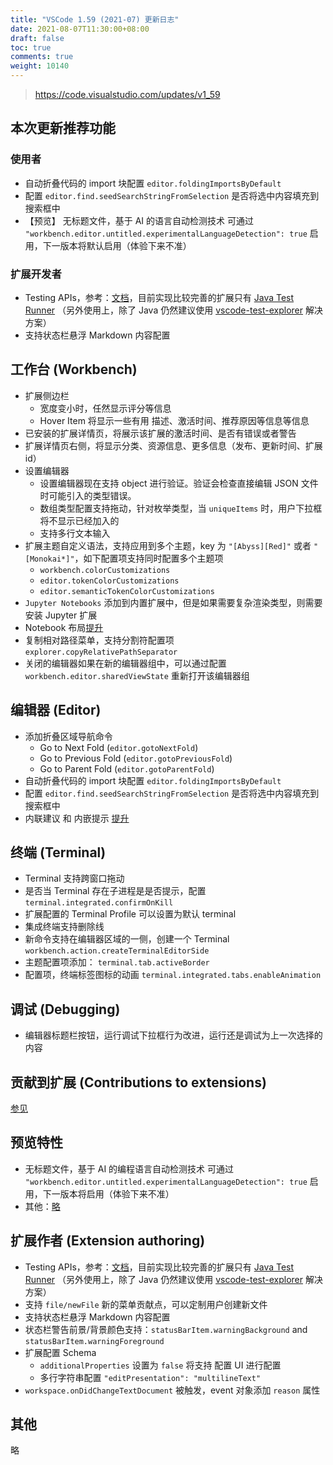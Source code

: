 ```yaml
---
title: "VSCode 1.59 (2021-07) 更新日志"
date: 2021-08-07T11:30:00+08:00
draft: false
toc: true
comments: true
weight: 10140
---
```


> https://code.visualstudio.com/updates/v1_59

## 本次更新推荐功能

### 使用者

* 自动折叠代码的 import 块配置 `editor.foldingImportsByDefault`
* 配置 `editor.find.seedSearchStringFromSelection` 是否将选中内容填充到搜索框中
* 【预览】 无标题文件，基于 AI 的语言自动检测技术 可通过 `"workbench.editor.untitled.experimentalLanguageDetection": true` 启用，下一版本将默认启用（体验下来不准）

### 扩展开发者

* Testing APIs，参考：[文档](https://code.visualstudio.com/api/extension-guides/testing)，目前实现比较完善的扩展只有 [Java Test Runner](https://marketplace.visualstudio.com/items?itemName=vscjava.vscode-java-test) （另外使用上，除了 Java 仍然建议使用 [vscode-test-explorer](https://marketplace.visualstudio.com/items?itemName=hbenl.vscode-test-explorer) 解决方案）
* 支持状态栏悬浮 Markdown 内容配置

## 工作台 (Workbench)

* 扩展侧边栏
    * 宽度变小时，任然显示评分等信息
    * Hover Item 将显示一些有用 描述、激活时间、推荐原因等信息等信息
* 已安装的扩展详情页，将展示该扩展的激活时间、是否有错误或者警告
* 扩展详情页右侧，将显示分类、资源信息、更多信息（发布、更新时间、扩展 id）
* 设置编辑器
    * 设置编辑器现在支持 object 进行验证。验证会检查直接编辑 JSON 文件时可能引入的类型错误。
    * 数组类型配置支持拖动，针对枚举类型，当 `uniqueItems` 时，用户下拉框将不显示已经加入的
    * 支持多行文本输入
* 扩展主题自定义语法，支持应用到多个主题，key 为 `"[Abyss][Red]"` 或者 `"[Monokai*]"`，如下配置项支持同时配置多个主题项
    * `workbench.colorCustomizations`
    * `editor.tokenColorCustomizations`
    * `editor.semanticTokenColorCustomizations`
* `Jupyter Notebooks` 添加到内置扩展中，但是如果需要复杂渲染类型，则需要安装 Jupyter 扩展
* Notebook 布局[提升](https://code.visualstudio.com/updates/v1_59#_notebook-layout-improvements)
* 复制相对路径菜单，支持分割符配置项 `explorer.copyRelativePathSeparator`
* 关闭的编辑器如果在新的编辑器组中，可以通过配置 `workbench.editor.sharedViewState` 重新打开该编辑器组

## 编辑器 (Editor)

* 添加折叠区域导航命令
    * Go to Next Fold (`editor.gotoNextFold`)
    * Go to Previous Fold (`editor.gotoPreviousFold`)
    * Go to Parent Fold (`editor.gotoParentFold`)
* 自动折叠代码的 import 块配置 `editor.foldingImportsByDefault`
* 配置 `editor.find.seedSearchStringFromSelection` 是否将选中内容填充到搜索框中
* 内联建议 和 内嵌提示 [提升](https://code.visualstudio.com/updates/v1_59#_inline-suggestions-improvements)

## 终端 (Terminal)

* Terminal 支持跨窗口拖动
* 是否当 Terminal 存在子进程是是否提示，配置 `terminal.integrated.confirmOnKill`
* 扩展配置的 Terminal Profile 可以设置为默认 terminal
* 集成终端支持删除线
* 新命令支持在编辑器区域的一侧，创建一个 Terminal `workbench.action.createTerminalEditorSide`
* 主题配置项添加： `terminal.tab.activeBorder`
* 配置项，终端标签图标的动画 `terminal.integrated.tabs.enableAnimation`

## 调试 (Debugging)

* 编辑器标题栏按钮，运行调试下拉框行为改进，运行还是调试为上一次选择的内容

## 贡献到扩展 (Contributions to extensions)

[参见](https://code.visualstudio.com/updates/v1_59#_contributions-to-extensions)

## 预览特性

* 无标题文件，基于 AI 的编程语言自动检测技术 可通过 `"workbench.editor.untitled.experimentalLanguageDetection": true` 启用，下一版本将启用（体验下来不准）
* 其他：[略](https://code.visualstudio.com/updates/v1_59#_typescript-44)

## 扩展作者 (Extension authoring)

* Testing APIs，参考：[文档](https://code.visualstudio.com/api/extension-guides/testing)，目前实现比较完善的扩展只有 [Java Test Runner](https://marketplace.visualstudio.com/items?itemName=vscjava.vscode-java-test) （另外使用上，除了 Java 仍然建议使用 [vscode-test-explorer](https://marketplace.visualstudio.com/items?itemName=hbenl.vscode-test-explorer) 解决方案）
* 支持 `file/newFile` 新的菜单贡献点，可以定制用户创建新文件
* 支持状态栏悬浮 Markdown 内容配置
* 状态栏警告前景/背景颜色支持：`statusBarItem.warningBackground` and `statusBarItem.warningForeground`
* 扩展配置 Schema
    * `additionalProperties` 设置为 `false` 将支持 配置 UI 进行配置
    * 多行字符串配置 `"editPresentation": "multilineText"`
* `workspace.onDidChangeTextDocument` 被触发，event 对象添加 `reason` 属性

## 其他

略
